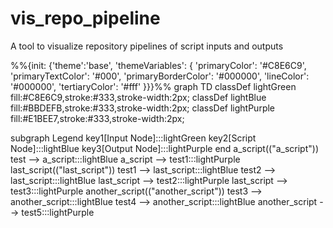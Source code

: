 # vis_repo_pipeline
A tool to visualize repository pipelines of script inputs and outputs

%%{init: {'theme':'base', 'themeVariables': { 'primaryColor': '#C8E6C9', 'primaryTextColor': '#000', 'primaryBorderColor': '#000000', 'lineColor': '#000000', 'tertiaryColor': '#fff' }}}%%
graph TD
classDef lightGreen fill:#C8E6C9,stroke:#333,stroke-width:2px;
classDef lightBlue fill:#BBDEFB,stroke:#333,stroke-width:2px;
classDef lightPurple fill:#E1BEE7,stroke:#333,stroke-width:2px;

subgraph Legend
    key1[Input Node]:::lightGreen
    key2[Script Node]:::lightBlue
    key3[Output Node]:::lightPurple
end
a_script(("a_script"))
test --> a_script:::lightBlue
a_script --> test1:::lightPurple
last_script(("last_script"))
test1 --> last_script:::lightBlue
 test2 --> last_script:::lightBlue
last_script --> test2:::lightPurple
last_script -->  test3:::lightPurple
another_script(("another_script"))
test3 --> another_script:::lightBlue
 test4 --> another_script:::lightBlue
another_script --> test5:::lightPurple
